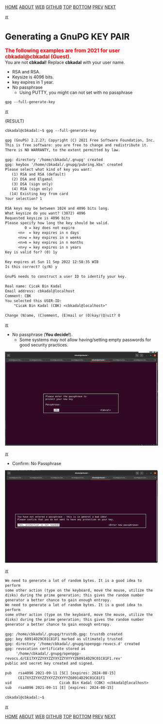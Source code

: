 ---
---
[HOME](index.md)
[ABOUT](README.md)
[WEB](https://osp4diss.vlsm.org/)
[GITHUB](https://github.com/os2xx/osp4diss)
[TOP](#)
[BOTTOM](#endofpage)
[PREV](W02-02.md)
[NEXT](W02-04.md)

[&#x213C;](#endofpage)<br id="idx00">

# Generating a GnuPG KEY PAIR
<span style="color:red; font-weight:bold; font-size:larger;">The following examples 
are from 2021 for user cbkadal@cbkadal (Guest).<br></span>
You are not **cbkadal**! Replace **cbkadal** with your user name.

* RSA and RSA.
* Keysize is 4096 bits.
* key expires in 1 year.
* No passphrase
  * Using PUTTY, you might can not set with no passphrase

```
gpg --full-generate-key

```

[&#x213C;](#)<br id="idx01">

(RESULT)
```
cbkadal@cbkadal:~$ gpg --full-generate-key

gpg (GnuPG) 2.2.27; Copyright (C) 2021 Free Software Foundation, Inc.
This is free software: you are free to change and redistribute it.
There is NO WARRANTY, to the extent permitted by law.

gpg: directory '/home/cbkadal/.gnupg' created
gpg: keybox '/home/cbkadal/.gnupg/pubring.kbx' created
Please select what kind of key you want:
   (1) RSA and RSA (default)
   (2) DSA and Elgamal
   (3) DSA (sign only)
   (4) RSA (sign only)
  (14) Existing key from card
Your selection? 1

RSA keys may be between 1024 and 4096 bits long.
What keysize do you want? (3072) 4096
Requested keysize is 4096 bits
Please specify how long the key should be valid.
         0 = key does not expire
      <n>  = key expires in n days
      <n>w = key expires in n weeks
      <n>m = key expires in n months
      <n>y = key expires in n years
Key is valid for? (0) 1y

Key expires at Sun 11 Sep 2022 12:58:35 WIB
Is this correct? (y/N) y

GnuPG needs to construct a user ID to identify your key.

Real name: Cicak Bin Kadal
Email address: cbkadal@localhost
Comment: CBK
You selected this USER-ID:
    "Cicak Bin Kadal (CBK) <cbkadal@localhost>"

Change (N)ame, (C)omment, (E)mail or (O)kay/(Q)uit? O

```

[&#x213C;](#)<br id="idx02">

* No passphrase (**You decide!**).
  * Some systems may not allow having/setting empty passwords for good security practices.

<img src="pictures/Y2-00.jpg"  width="960">

[&#x213C;](#)<br id="idx03">

* Confirm: No Passphrase

<img src="pictures/Y2-01.jpg"  width="960">

[&#x213C;](#)<br id="idx04">

```
We need to generate a lot of random bytes. It is a good idea to perform
some other action (type on the keyboard, move the mouse, utilize the
disks) during the prime generation; this gives the random number
generator a better chance to gain enough entropy.
We need to generate a lot of random bytes. It is a good idea to perform
some other action (type on the keyboard, move the mouse, utilize the
disks) during the prime generation; this gives the random number
generator a better chance to gain enough entropy.

gpg: /home/cbkadal/.gnupg/trustdb.gpg: trustdb created
gpg: key 60914D29C01C81F1 marked as ultimately trusted
gpg: directory '/home/cbkadal/.gnupg/openpgp-revocs.d' created
gpg: revocation certificate stored as 
     '/home/cbkadal/.gnupg/openpgp-revocs.d/CE17XYZZYXYZZYXYZZYXYYYZ60914D29C01C81F1.rev'
public and secret key created and signed.

pub   rsa4096 2021-09-11 [SC] [expires: 2024-08-15]
      CE17XYZZYXYZZYXYZZYXYYYZ60914D29C01C81F1
uid                      Cicak Bin Kadal (CBK) <cbkadal@localhost>
sub   rsa4096 2021-09-11 [E] [expires: 2024-08-15]

cbkadal@cbkadal:~$

```

[&#x213C;](#)<br id="endofpage">

[HOME](index.md)
[ABOUT](README.md)
[WEB](https://osp4diss.vlsm.org/)
[GITHUB](https://github.com/os2xx/osp4diss)
[TOP](#)
[BOTTOM](#endofpage)
[PREV](W02-02.md)
[NEXT](W02-04.md)
<br>

